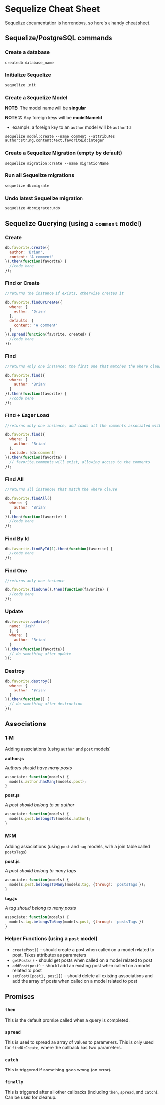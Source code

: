 # Sequelize Cheat Sheet

Sequelize documentation is horrendous, so here's a handy cheat sheet.

## Sequelize/PostgreSQL commands

### Create a database

```text
createdb database_name
```

### Initialize Sequelize

```text
sequelize init
```

### Create a Sequelize Model

**NOTE:** The model name will be **singular**

**NOTE 2:** Any foreign keys will be **modelNameId**

* example: a foreign key to an `author` model will be `authorId`

```text
sequelize model:create --name comment --attributes author:string,content:text,favoriteId:integer
```

### Create a Sequelize Migration \(empty by default\)

```text
sequelize migration:create --name migrationName
```

### Run all Sequelize migrations

```text
sequelize db:migrate
```

### Undo latest Sequelize migration

```text
sequelize db:migrate:undo
```

## Sequelize Querying \(using a `comment` model\)

### Create

```javascript
db.favorite.create({
  author: 'Brian',
  content: 'A comment'
}).then(function(favorite) {
  //code here
});
```

### Find or Create

```javascript
//returns the instance if exists, otherwise creates it

db.favorite.findOrCreate({
  where: {
    author: 'Brian'
  },
  defaults: {
    content: 'A comment'
  }
}).spread(function(favorite, created) {
  //code here
});
```

### Find

```javascript
//returns only one instance; the first one that matches the where clause

db.favorite.find({
  where: {
    author: 'Brian'
  }
}).then(function(favorite) {
  //code here
});
```

### Find + Eager Load

```javascript
//returns only one instance, and loads all the comments associated with the favorite

db.favorite.find({
  where: {
    author: 'Brian'
  },
  include: [db.comment]
}).then(function(favorite) {
  // favorite.comments will exist, allowing access to the comments
});
```

### Find All

```javascript
//returns all instances that match the where clause

db.favorite.findAll({
  where: {
    author: 'Brian'
  }
}).then(function(favorite) {
  //code here
});
```

### Find By Id

```javascript
db.favorite.findById(1).then(function(favorite) {
  //code here
});
```

### Find One

```javascript
//returns only one instance

db.favorite.findOne().then(function(favorite) {
  //code here
});
```

### Update

```javascript
db.favorite.update({
  name: 'Josh'
  }, {
  where: {
    author: 'Brian'
  }
}).then(function(favorite){
  // do something after update
});
```

### Destroy

```javascript
db.favorite.destroy({
  where: {
    author: 'Brian'
  }
}).then(function() {
  // do something after destruction
});
```

## Associations

### 1:M

Adding associations \(using `author` and `post` models\)

**author.js**

_Authors should have many posts_

```javascript
associate: function(models) {
  models.author.hasMany(models.post);
}
```

**post.js**

_A post should belong to an author_

```javascript
associate: function(models) {
  models.post.belongsTo(models.author);
}
```

### M:M

Adding associations \(using `post` and `tag` models, with a join table called `postsTags`\)

**post.js**

_A post should belong to many tags_

```javascript
associate: function(models) {
  models.post.belongsToMany(models.tag, {through: 'postsTags'});
}
```

**tag.js**

_A tag should belong to many posts_

```javascript
associate: function(models) {
  models.tag.belongsToMany(models.post, {through: 'postsTags'})
}
```

### Helper Functions \(using a `post` model\)

* `createPost()` - should create a post when called on a model related to post. Takes attributes as parameters
* `getPosts()` - should get posts when called on a model related to post
* `addPost(post)` - should add an existing post when called on a model related to post
* `setPost([post1, post2])` - should delete all existing associations and add the array of posts when called on a model related to post

## Promises

### `then`

This is the default promise called when a query is completed.

### `spread`

This is used to spread an array of values to parameters. This is only used for `findOrCreate`, where the callback has two parameters.

### `catch`

This is triggered if something goes wrong \(an error\).

### `finally`

This is triggered after all other callbacks \(including `then`, `spread`, and `catch`\). Can be used for cleanup.

